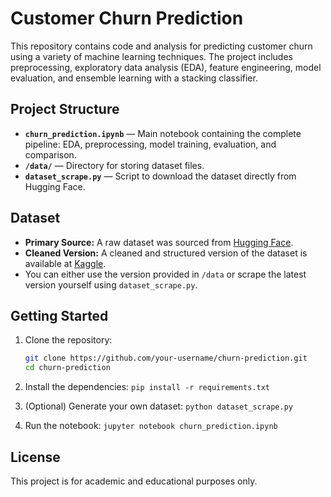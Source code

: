 # Customer Churn Prediction

This repository contains code and analysis for predicting customer churn using a variety of machine learning techniques. The project includes preprocessing, exploratory data analysis (EDA), feature engineering, model evaluation, and ensemble learning with a stacking classifier.

## Project Structure

- **`churn_prediction.ipynb`** — Main notebook containing the complete pipeline: EDA, preprocessing, model training, evaluation, and comparison.
- **`/data/`** — Directory for storing dataset files.
- **`dataset_scrape.py`** — Script to download the dataset directly from Hugging Face.

## Dataset

- **Primary Source:** A raw dataset was sourced from [Hugging Face](https://huggingface.co/datasets/aai510-group1/telco-customer-churn).
- **Cleaned Version:** A cleaned and structured version of the dataset is available at [Kaggle](https://www.kaggle.com/datasets/blastchar/telco-customer-churn).
- You can either use the version provided in `/data` or scrape the latest version yourself using `dataset_scrape.py`.

## Getting Started

1. Clone the repository:
   ```bash
   git clone https://github.com/your-username/churn-prediction.git
   cd churn-prediction

2. Install the dependencies:
   `pip install -r requirements.txt`

3. (Optional) Generate your own dataset:
   `python dataset_scrape.py`

4. Run the notebook:
   `jupyter notebook churn_prediction.ipynb`
   
## License
This project is for academic and educational purposes only.
